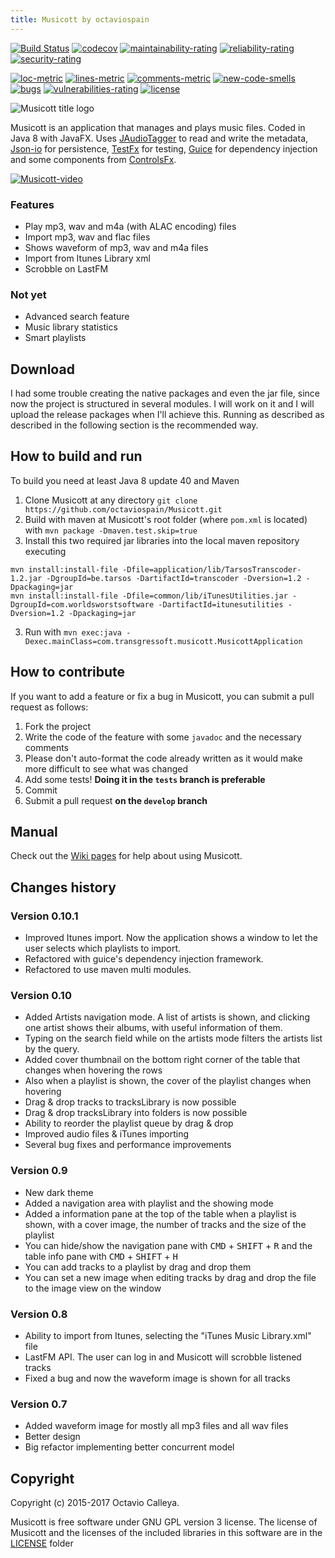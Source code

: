 ```yaml
---
title: Musicott by octaviospain
---
```

[![Build Status](https://travis-ci.org/octaviospain/Musicott.svg?branch=master)](https://travis-ci.org/octaviospain/Musicott)
[![codecov](https://codecov.io/gh/octaviospain/Musicott/branch/master/graph/badge.svg)](https://codecov.io/gh/octaviospain/Musicott)
[![maintainability-rating](https://sonarqube.com/api/badges/measure?key=com.transgressoft%3Amusicott&metric=new_maintainability_rating)](https://sonarqube.com/component_measures?id=com.transgressoft%3Amusicott)
[![reliability-rating](https://sonarqube.com/api/badges/measure?key=com.transgressoft%3Amusicott&metric=new_reliability_rating)](https://sonarqube.com/component_measures?id=com.transgressoft%3Amusicott)
[![security-rating](https://sonarqube.com/api/badges/measure?key=com.transgressoft%3Amusicott&metric=new_security_rating)](https://sonarqube.com/component_measures?id=com.transgressoft%3Amusicott)

[![loc-metric](https://sonarqube.com/api/badges/measure?key=com.transgressoft%3Amusicott&metric=ncloc)](https://sonarqube.com/component_measures/domain/Size?id=com.transgressoft%3Amusicott)
[![lines-metric](https://sonarqube.com/api/badges/measure?key=com.transgressoft%3Amusicott&metric=lines)](https://sonarqube.com/component_measures/domain/Size?id=com.transgressoft%3Amusicott)
[![comments-metric](https://sonarqube.com/api/badges/measure?key=com.transgressoft%3Amusicott&metric=comment_lines_density)](https://sonarqube.com/component_measures?id=com.transgressoft%3Amusicott)
[![new-code-smells](https://sonarqube.com/api/badges/measure?key=com.transgressoft%3Amusicott&metric=code_smells)](https://sonarqube.com/component_measures?id=com.transgressoft%3Amusicott)
[![bugs](https://sonarqube.com/api/badges/measure?key=com.transgressoft%3Amusicott&metric=bugs)](https://sonarqube.com/component_measures?id=com.transgressoft%3Amusicott)
[![vulnerabilities-rating](https://sonarqube.com/api/badges/measure?key=com.transgressoft%3Amusicott&metric=vulnerabilities)](https://sonarqube.com/component_measures?id=com.transgressoft%3Amusicott)
[![license](https://img.shields.io/badge/license-GPL3v2-brightgreen.svg)](https://github.com/octaviospain/Musicott/blob/master/license/gpl.txt)


![Musicott title logo](http://imageshack.com/a/img921/1074/4WJ9yl.png)

Musicott is an application that manages and plays music files. Coded in Java 8 with JavaFX.
Uses [JAudioTagger](https://bitbucket.org/ijabz/jaudiotagger "jAudioTagger") to read and write the metadata,
[Json-io](https://github.com/jdereg/json-io "Json-io") for persistence,
[TestFx](https://github.com/TestFX/TestFX "TestFx") for testing, [Guice](https://github.com/google/guice/) for dependency injection and some components from
[ControlsFx](https://bitbucket.org/controlsfx/controlsfx/ "ControlsFx").

[![Musicott-video](http://imageshack.com/a/img922/6599/x91wgY.png)](https://youtu.be/HHvfC3L8A3g)

### Features
* Play mp3, wav and m4a (with ALAC encoding) files
* Import mp3, wav and flac files
* Shows waveform of mp3, wav and m4a files
* Import from Itunes Library xml
* Scrobble on LastFM

### Not yet
* Advanced search feature
* Music library statistics
* Smart playlists

## Download
I had some trouble creating the native packages and even the jar file, since now the project is structured in several modules. I will work on it and I will upload the release packages when I'll achieve this. Running as described as described in the following section is the recommended way.

## How to build and run
To build you need at least Java 8 update 40 and Maven

 1. Clone Musicott at any directory `git clone https://github.com/octaviospain/Musicott.git`
 2. Build with maven at Musicott's root folder (where `pom.xml` is located)  with `mvn package -Dmaven.test.skip=true`
 4. Install this two required jar libraries into the local maven repository executing
 ```
 mvn install:install-file -Dfile=application/lib/TarsosTranscoder-1.2.jar -DgroupId=be.tarsos -DartifactId=transcoder -Dversion=1.2 -Dpackaging=jar
 mvn install:install-file -Dfile=common/lib/iTunesUtilities.jar -DgroupId=com.worldsworstsoftware -DartifactId=itunesutilities -Dversion=1.2 -Dpackaging=jar
 ```
 3. Run with `mvn exec:java -Dexec.mainClass=com.transgressoft.musicott.MusicottApplication`

## How to contribute

If you want to add a feature or fix a bug in Musicott, you can submit a pull request as follows:

 1. Fork the project
 2. Write the code of the feature with some `javadoc` and the necessary comments
 3. Please don't auto-format the code already written as it would make more difficult to see what was changed
 4. Add some tests! **Doing it in the `tests` branch is preferable**
 5. Commit
 6. Submit a pull request **on the `develop` branch**

## Manual
Check out the [Wiki pages](https://github.com/octaviospain/Musicott/wiki "Wiki") for help about using Musicott.

## Changes history

### Version 0.10.1
* Improved Itunes import. Now the application shows a window to let the user selects which playlists to import.
* Refactored with guice's dependency injection framework.
* Refactored to use maven multi modules.

### Version 0.10
* Added Artists navigation mode. A list of artists is shown, and clicking one artist shows their albums, with useful information of them.
* Typing on the search field while on the artists mode filters the artists list by the query.
* Added cover thumbnail on the bottom right corner of the table that changes when hovering the rows
* Also when a playlist is shown, the cover of the playlist changes when hovering
* Drag & drop tracks to tracksLibrary is now possible
* Drag & drop tracksLibrary into folders is now possible
* Ability to reorder the playlist queue by drag & drop
* Improved audio files & iTunes importing
* Several bug fixes and performance improvements

### Version 0.9
* New dark theme
* Added a navigation area with playlist and the showing mode
* Added a information pane at the top of the table when a playlist is shown, with a cover image,
the number of tracks and the size of the playlist
* You can hide/show the navigation pane with <kbd>CMD</kbd> + <kbd>SHIFT</kbd> + <kbd>R</kbd>
 and the table info pane with <kbd>CMD</kbd> + <kbd>SHIFT</kbd> + <kbd>H</kbd>
* You can add tracks to a playlist by drag and drop them
* You can set a new image when editing tracks by drag and drop the file to the image view on the window


### Version 0.8
* Ability to import from Itunes, selecting the "iTunes Music Library.xml" file
* LastFM API. The user can log in and Musicott will scrobble listened tracks
* Fixed a bug and now the waveform image is shown for all tracks

### Version 0.7
* Added waveform image for mostly all mp3 files and all wav files
* Better design
* Big refactor implementing better concurrent model

## Copyright
Copyright (c) 2015-2017 Octavio Calleya.

Musicott is free software under GNU GPL version 3 license. The license of Musicott and the licenses of the included libraries in this software are in the [LICENSE](https://github.com/octaviospain/Musicott/tree/master/license "License") folder

